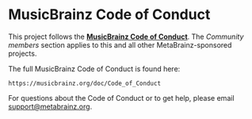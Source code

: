 MusicBrainz Code of Conduct
===========================

This project follows the **[MusicBrainz Code of
Conduct](https://musicbrainz.org/doc/Code_of_Conduct "Code of Conduct -
MusicBrainz")**. The _Community members_ section applies to this and all other
MetaBrainz-sponsored projects.

The full MusicBrainz Code of Conduct is found here:

    https://musicbrainz.org/doc/Code_of_Conduct

For questions about the Code of Conduct or to get help, please email
support@metabrainz.org.

